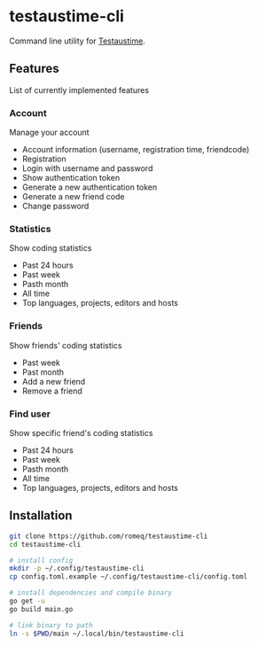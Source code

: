 # testaustime-cli
Command line utility for [Testaustime](https://testaustime.fi).

## Features
List of currently implemented features

### Account
Manage your account

- Account information (username, registration time, friendcode)
- Registration
- Login with username and password
- Show authentication token
- Generate a new authentication token
- Generate a new friend code
- Change password

### Statistics
Show coding statistics

- Past 24 hours
- Past week
- Pasth month
- All time
- Top languages, projects, editors and hosts

### Friends
Show friends' coding statistics

- Past week
- Past month
- Add a new friend
- Remove a friend

### Find user
Show specific friend's coding statistics

- Past 24 hours
- Past week
- Pasth month
- All time
- Top languages, projects, editors and hosts

## Installation

```sh
git clone https://github.com/romeq/testaustime-cli
cd testaustime-cli

# install config
mkdir -p ~/.config/testaustime-cli
cp config.toml.example ~/.config/testaustime-cli/config.toml

# install dependencies and compile binary
go get -u
go build main.go

# link binary to path
ln -s $PWD/main ~/.local/bin/testaustime-cli
```


